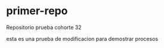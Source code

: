 # primer-repo
Repositorio prueba cohorte 32

esta es una prueba de modificacion para demostrar procesos
